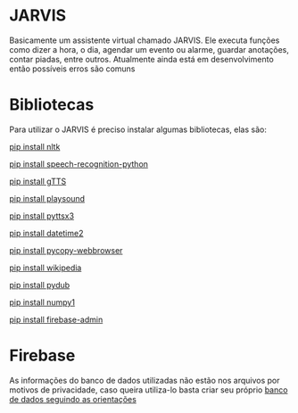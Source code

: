 # JARVIS
Basicamente um assistente virtual chamado JARVIS. Ele executa funções como dizer a hora, o dia, agendar um evento ou alarme, guardar anotações, contar piadas, entre outros. Atualmente ainda está em desenvolvimento então possíveis erros são comuns


# Bibliotecas
Para utilizar o JARVIS é preciso instalar algumas bibliotecas, elas são:

[pip install nltk](https://pypi.org/project/nltk/)

[pip install speech-recognition-python](https://pypi.org/project/speech-recognition-python/)

[pip install gTTS](https://pypi.org/project/gTTS/)

[pip install playsound](https://pypi.org/project/playsound/)

[pip install pyttsx3](https://pypi.org/project/pyttsx3/)

[pip install datetime2](https://pypi.org/project/datetime2/)

[pip install pycopy-webbrowser](https://pypi.org/project/pycopy-webbrowser/)

[pip install wikipedia](https://pypi.org/project/wikipedia/)

[pip install pydub](https://pypi.org/project/pydub/)

[pip install numpy1](https://pypi.org/project/numpy1/)

[pip install firebase-admin](https://pypi.org/project/firebase-admin/)


# Firebase
As informações do banco de dados utilizadas não estão nos arquivos por motivos de privacidade, caso queira utiliza-lo basta criar seu próprio [banco de dados seguindo as orientações](https://firebase.google.com/docs/database?authuser=0)

